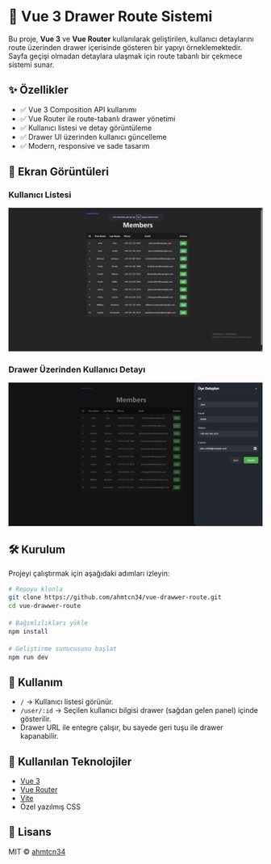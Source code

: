 # 🧹 Vue 3 Drawer Route Sistemi

Bu proje, **Vue 3** ve **Vue Router** kullanılarak geliştirilen, kullanıcı detaylarını route üzerinden drawer içerisinde gösteren bir yapıyı örneklemektedir. Sayfa geçişi olmadan detaylara ulaşmak için route tabanlı bir çekmece sistemi sunar.

## ✨ Özellikler

* ✅ Vue 3 Composition API kullanımı
* ✅ Vue Router ile route-tabanlı drawer yönetimi
* ✅ Kullanıcı listesi ve detay görüntüleme
* ✅ Drawer UI üzerinden kullanıcı güncelleme
* ✅ Modern, responsive ve sade tasarım

## 📸 Ekran Görüntüleri

### Kullanıcı Listesi

![Kullanıcı Listesi](https://raw.githubusercontent.com/ahmtcn34/vue-drawwer-route/main/screenshots/user-list.png)

### Drawer Üzerinden Kullanıcı Detayı

![Drawer Detay](https://raw.githubusercontent.com/ahmtcn34/vue-drawwer-route/main/screenshots/user-drawer.png)

## 🛠️ Kurulum

Projeyi çalıştırmak için aşağıdaki adımları izleyin:

```bash
# Repoyu klonla
git clone https://github.com/ahmtcn34/vue-drawwer-route.git
cd vue-drawwer-route

# Bağımlılıkları yükle
npm install

# Geliştirme sunucusunu başlat
npm run dev
```

## 🧱 Kullanım

* `/` → Kullanıcı listesi görünür.
* `/user/:id` → Seçilen kullanıcı bilgisi drawer (sağdan gelen panel) içinde gösterilir.
* Drawer URL ile entegre çalışır, bu sayede geri tuşu ile drawer kapanabilir.


## 🧱 Kullanılan Teknolojiler

* [Vue 3](https://vuejs.org/)
* [Vue Router](https://router.vuejs.org/)
* [Vite](https://vitejs.dev/)
* Özel yazılmış CSS

## 📄 Lisans

MIT © [ahmtcn34](https://github.com/ahmtcn34)
